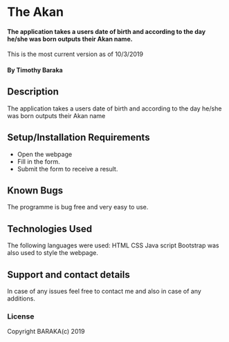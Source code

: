# The Akan 
#### The application takes a users date of birth and according to the day he/she was born outputs their Akan name.
This is the most current version as of 10/3/2019
#### By Timothy Baraka
## Description
The application takes a users date of birth and according to the day he/she was born outputs their Akan name
## Setup/Installation Requirements
* Open the webpage
* Fill in the form.
* Submit the form to receive a result.
 
## Known Bugs
The programme is bug free and very easy to use.

## Technologies Used
The following languages were used:
  HTML
  CSS
  Java script
  Bootstrap was also used to style the webpage.

## Support and contact details
In case of any issues feel free to contact me and also in case of any additions.

### License

Copyright BARAKA(c) 2019
  